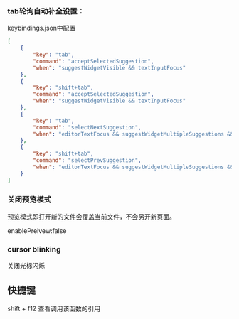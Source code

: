 ### tab轮询自动补全设置：

keybindings.json中配置

```json
[
    {
        "key": "tab",
        "command": "acceptSelectedSuggestion",
        "when": "suggestWidgetVisible && textInputFocus"
    },
    {
        "key": "shift+tab",
        "command": "acceptSelectedSuggestion",
        "when": "suggestWidgetVisible && textInputFocus"
    },
    {
        "key": "tab",
        "command": "selectNextSuggestion",
        "when": "editorTextFocus && suggestWidgetMultipleSuggestions && suggestWidgetVisible"
    },
    {
        "key": "shift+tab",
        "command": "selectPrevSuggestion",
        "when": "editorTextFocus && suggestWidgetMultipleSuggestions && suggestWidgetVisible"
    }
]
```

### 关闭预览模式

预览模式即打开新的文件会覆盖当前文件，不会另开新页面。

enablePreivew:false

### cursor blinking

关闭光标闪烁

## 快捷键

shift + f12 查看调用该函数的引用
